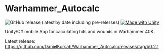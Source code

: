 # Warhammer_Autocalc
![GitHub release (latest by date including pre-releases)](https://img.shields.io/github/v/release/DanielKorsah/Warhammer_Autocalc?include_prereleases&label=prerelease&logo=Android)
[![Made with Unity](https://img.shields.io/badge/Made%20with-Unity-57b9d3.svg?style=flat&logo=unity)](https://unity3d.com)

Unity/C# mobile App for calculating hits and wounds in Warhammer 40K.

Latest release:  https://github.com/DanielKorsah/Warhammer_Autocalc/releases/tag/b0.2.1

